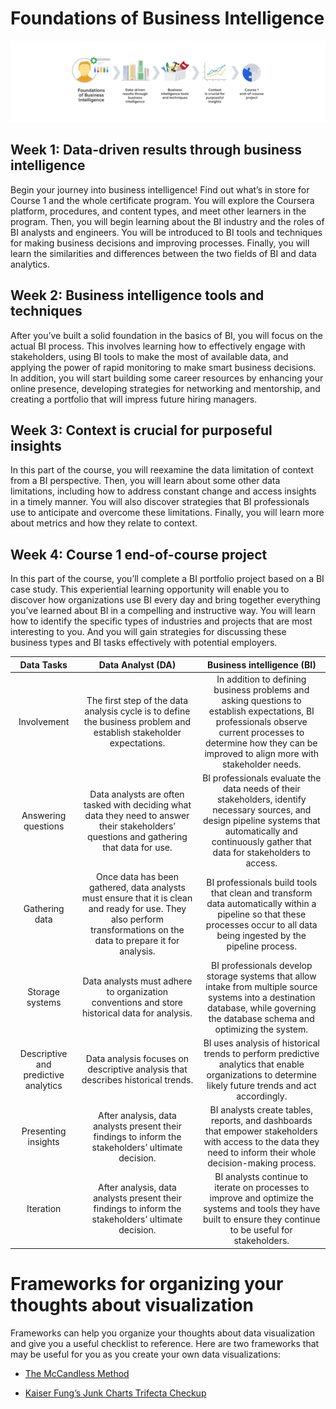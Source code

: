 # Foundations of Business Intelligence

![Course path](https://github.com/Sra1995/Google_BI_Certificate/blob/main/Foundations_of_BI_course/course1%20path.png "Course path")

## **Week 1: Data-driven results through business intelligence**
Begin your journey into business intelligence! Find out what’s in store for Course 1 and the whole certificate program. You will explore the Coursera platform, procedures, and content types, and meet other learners in the program. Then, you will begin learning about the BI industry and the roles of BI analysts and engineers. You will be introduced to BI tools and techniques for making business decisions and improving processes. Finally, you will learn the similarities and differences between the two fields of BI and data analytics. 

## **Week 2: Business intelligence tools and techniques**
After you’ve built a solid foundation in the basics of BI, you will focus on the actual BI process. This involves learning how to effectively engage with stakeholders, using BI tools to make the most of available data, and applying the power of rapid monitoring to make smart business decisions. In addition, you will start building some career resources by enhancing your online presence, developing strategies for networking and mentorship, and creating a portfolio that will impress future hiring managers. 

## **Week 3: Context is crucial for purposeful insights**
In this part of the course, you will reexamine the data limitation of context from a BI perspective. Then, you will learn about some other data limitations, including how to address constant change and access insights in a timely manner. You will also discover strategies that BI professionals use to anticipate and overcome these limitations. Finally, you will learn more about metrics and how they relate to context.

## **Week 4: Course 1 end-of-course project**
In this part of the course, you’ll complete a BI portfolio project based on a BI case study. This experiential learning opportunity will enable you to discover how organizations use BI every day and bring together everything you’ve learned about BI in a compelling and instructive way. You will learn how to identify the specific types of industries and projects that are most interesting to you. And you will gain strategies for discussing these business types and BI tasks effectively with potential employers. 

|  Data Tasks | Data Analyst (DA)  |  Business intelligence (BI) |
|:-:|:-:|:-:|
| Involvement  | The first step of the data analysis cycle is to define the business problem and establish stakeholder expectations.  | In addition to defining business problems and asking questions to establish expectations, BI professionals observe current processes to determine how they can be improved to align more with stakeholder needs.  |
|  Answering questions |  Data analysts are often tasked with deciding what data they need to answer their stakeholders’ questions and gathering that data for use. | BI professionals evaluate the data needs of their stakeholders, identify necessary sources, and design pipeline systems that automatically and continuously gather that data for stakeholders to access.  |
|  Gathering data | Once data has been gathered, data analysts must ensure that it is clean and ready for use. They also perform transformations on the data to prepare it for analysis.  |  BI professionals build tools that clean and transform data automatically within a pipeline so that these processes occur to all data being ingested by the pipeline process. |
| Storage systems  | Data analysts must adhere to organization conventions and store historical data for analysis.  | BI professionals develop storage systems that allow intake from multiple source systems into a destination database, while governing the database schema and optimizing the system.  |
| Descriptive and predictive analytics  | Data analysis focuses on descriptive analysis that describes historical trends.  |  BI uses analysis of historical trends to perform predictive analytics that enable organizations to determine likely future trends and act accordingly. |
| Presenting insights  | After analysis, data analysts present their findings to inform the stakeholders’ ultimate decision.  | BI analysts create tables, reports, and dashboards that empower stakeholders with access to the data they need to inform their whole decision-making process.  |
| Iteration  | After analysis, data analysts present their findings to inform the stakeholders’ ultimate decision.  |  BI analysts continue to iterate on processes to improve and optimize the systems and tools they have built to ensure they continue to be useful for stakeholders. |


# Frameworks for organizing your thoughts about visualization
Frameworks can help you organize your thoughts about data visualization and give you a useful checklist to reference. Here are two frameworks that may be useful for you as you create your own data visualizations: 

 * [The McCandless Method](https://www.informationisbeautiful.net/visualizations/what-makes-a-good-data-visualization/)

 * [Kaiser Fung’s Junk Charts Trifecta Checkup](https://junkcharts.typepad.com/junk_charts/junk-charts-trifecta-checkup-the-definitive-guide.html)
